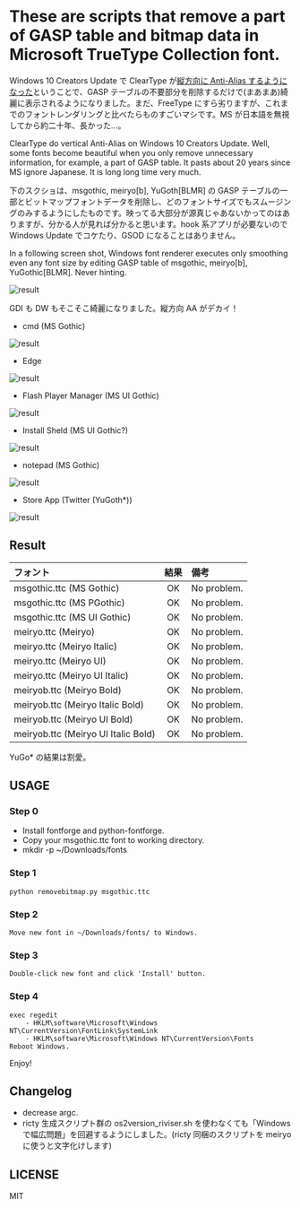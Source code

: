 # These are scripts that remove a part of GASP table and bitmap data in Microsoft TrueType Collection font.

Windows 10 Creators Update で ClearType が[縦方向に Anti-Alias するようになった](http://silight.hatenablog.jp/entry/2017/05/03/144138)ということで、GASP テーブルの不要部分を削除するだけで(まあまあ)綺麗に表示されるようになりました。まだ、FreeType にすら劣りますが、これまでのフォントレンダリングと比べたらものすごいマシです。MS が日本語を無視してから約二十年、長かった...。

ClearType do vertical Anti-Alias on Windows 10 Creators Update. Well, some fonts become beautiful when you only remove unnecessary information, for example, a part of GASP table. It pasts about 20 years since MS ignore Japanese. It is long long time very much.

下のスクショは、msgothic, meiryo[b], YuGoth[BLMR] の GASP テーブルの一部とビットマップフォントデータを削除し、どのフォントサイズでもスムージングのみするようにしたものです。映ってる大部分が源真じゃあないかってのはありますが、分かる人が見れば分かると思います。hook 系アプリが必要ないので Windows Update でコケたり、GSOD になることはありません。

In a following screen shot, Windows font renderer executes only smoothing even any font size by editing GASP table of msgothic, meiryo[b], YuGothic[BLMR]. Never hinting.

![result](./images/msgss.png)

GDI も DW もそこそこ綺麗になりました。縦方向 AA がデカイ！

- cmd (MS Gothic)

![result](./images/cmd-ss.png)

- Edge

![result](./images/edge-ss.png)

- Flash Player Manager (MS UI Gothic)

![result](./images/flashctl-ss.png)

- Install Sheld (MS UI Gothic?)

![result](./images/installer-ss.png)

- notepad (MS Gothic)

![result](./images/notepad-ss.png)

- Store App (Twitter (YuGoth*))

![result](./images/tw-ss.png)


## Result

| フォント                            | 結果 | 備考        |
|:------------------------------------|:----:|:------------|
| msgothic.ttc (MS Gothic)            | OK   | No problem. |
| msgothic.ttc (MS PGothic)           | OK   | No problem. |
| msgothic.ttc (MS UI Gothic)         | OK   | No problem. |
| meiryo.ttc (Meiryo)                 | OK   | No problem. |
| meiryo.ttc (Meiryo Italic)          | OK   | No problem. |
| meiryo.ttc (Meiryo UI)              | OK   | No problem. |
| meiryo.ttc (Meiryo UI Italic)       | OK   | No problem. |
| meiryob.ttc (Meiryo Bold)           | OK   | No problem. |
| meiryob.ttc (Meiryo Italic Bold)    | OK   | No problem. |
| meiryob.ttc (Meiryo UI Bold)        | OK   | No problem. |
| meiryob.ttc (Meiryo UI Italic Bold) | OK   | No problem. |

YuGo* の結果は割愛。


## USAGE

### Step 0

- Install fontforge and python-fontforge.
- Copy your msgothic.ttc font to working directory.
- mkdir -p ~/Downloads/fonts


### Step 1

```
python removebitmap.py msgothic.ttc
```


### Step 2

```
Move new font in ~/Downloads/fonts/ to Windows.
```


### Step 3

```
Double-click new font and click 'Install' button.
```


### Step 4

```
exec regedit
    - HKLM\software\Microsoft\Windows NT\CurrentVersion\FontLink\SystemLink
    - HKLM\software\Microsoft\Windows NT\CurrentVersion\Fonts
Reboot Windows.
```


Enjoy!


## Changelog

- decrease argc.
- ricty 生成スクリプト群の os2version_riviser.sh を使わなくても「Windows で幅広問題」を回避するようにしました。(ricty 同梱のスクリプトを meiryo に使うと文字化けします)


## LICENSE

MIT
